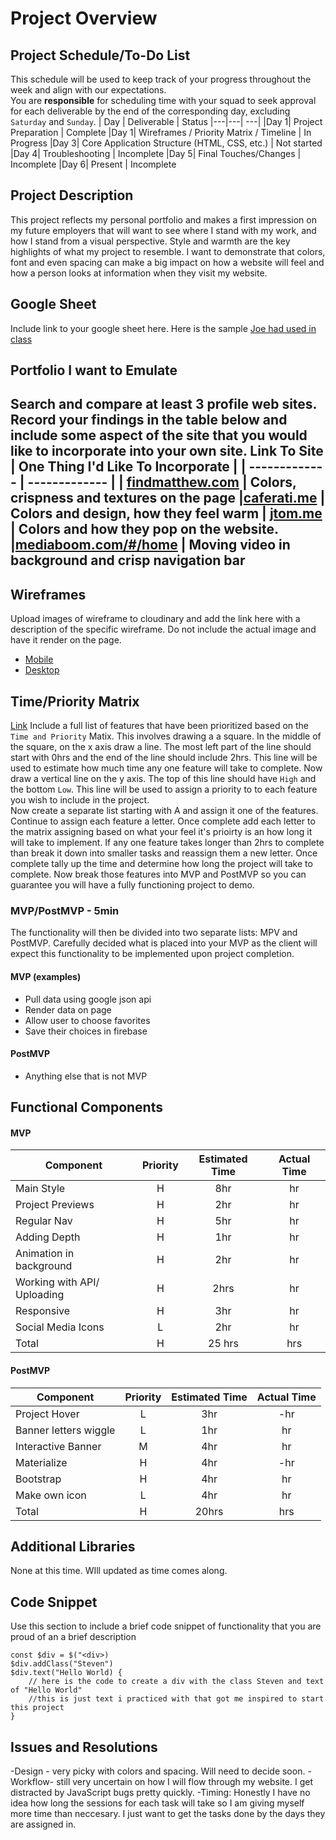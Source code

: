 # Project Overview
## Project Schedule/To-Do List
This schedule will be used to keep track of your progress throughout the week and align with our expectations.  
You are **responsible** for scheduling time with your squad to seek approval for each deliverable by the end of the corresponding day, excluding `Saturday` and `Sunday`.
|  Day | Deliverable | Status
|---|---| ---|
|Day 1| Project Preparation | Complete
|Day 1| Wireframes / Priority Matrix / Timeline | In Progress
|Day 3| Core Application Structure (HTML, CSS, etc.) | Not started
|Day 4| Troubleshooting | Incomplete
|Day 5| Final Touches/Changes | Incomplete
|Day 6| Present | Incomplete
## Project Description
This project reflects my personal portfolio and makes a first impression on my
future employers that will want to see where I stand with my work,
and how I stand from a visual perspective. Style and warmth are the key
highlights of what my project to resemble. I want to demonstrate that
colors, font and even spacing can make a big impact on how a website 
will feel and how a person looks at information when they visit my website.
## Google Sheet
Include link to your google sheet here.  Here is the sample [Joe had used in class](https://docs.google.com/spreadsheets/d/15PmioBi2dQEkewpqI7MDkDpvcVF0Trw8vmarAQbwoHk/edit#gid=0) 
## Portfolio I want to Emulate
Search and compare at least 3 profile web sites.  Record your findings in the table below and include some aspect of the site that you would like to incorporate into your own site.
Link To Site  | One Thing I'd Like To Incorporate | 
| ------------- | ------------- |
| [findmatthew.com](http://www.findmatthew.com/) | Colors, crispness and textures on the page
|[caferati.me](http://caferati.me/) | Colors and design, how they feel warm
| [jtom.me](http://jtom.me/) |  Colors and how they pop on the website.
|[mediaboom.com/#/home](http://mediaboom.com/#/home/) | Moving video in background and crisp navigation bar
---
## Wireframes
Upload images of wireframe to cloudinary and add the link here with a description of the specific wireframe. Do not include the actual image and have it render on the page.  
- [Mobile](https://imgur.com/a/QPza1MC)
- [Desktop](https://imgur.com/a/Kpx97a9)
## Time/Priority Matrix 
[Link](https://res.cloudinary.com/jkeohan/image/upload/a_270/v1591621734/project1_matrix_ocy5gc_h1kg0m.jpg)
Include a full list of features that have been prioritized based on the `Time and Priority` Matix.  This involves drawing a a square.  In the middle of the square, on the x axis draw a line.  The most left part of the line should start with 0hrs and the end of the line should include 2hrs.  This line will be used to estimate how much time any one feature will take to complete. 
Now draw a vertical line on the y axis.  The top of this line should have `High` and the bottom `Low`.  This line will be used to assign a priority to to each feature you wish to include in the project.  
Now create a separate list starting with A and assign it one of the features.  Continue to assign each feature a letter.  Once complete add each letter to the matrix assigning based on what your feel it's prioirty is an how long it will take to implement. If any one feature takes longer than 2hrs to complete than break it down into smaller tasks and reassign them a new letter. 
Once complete tally up the time and determine how long the project will take to complete. Now break those features into MVP and PostMVP so you can guarantee you will have a fully functioning project to demo. 
### MVP/PostMVP - 5min
The functionality will then be divided into two separate lists: MPV and PostMVP.  Carefully decided what is placed into your MVP as the client will expect this functionality to be implemented upon project completion.  
#### MVP (examples)
- Pull data using google json api
- Render data on page 
- Allow user to choose favorites 
- Save their choices in firebase
#### PostMVP 
- Anything else that is not MVP
## Functional Components

#### MVP
| Component | Priority | Estimated Time | Actual Time |
| --- | :---: |  :---: | :---: | 
| Main Style | H | 8hr | hr |
| Project Previews | H | 2hr | hr |
| Regular Nav | H | 5hr | hr |  
| Adding Depth | H | 1hr|  hr | 
| Animation in background | H | 2hr | hr|
| Working with API/ Uploading | H | 2hrs|  hr | 
| Responsive | H | 3hr | hr | hr |
| Social Media Icons | L | 2hr |  hr |
| Total | H | 25 hrs| hrs |
#### PostMVP
| Component | Priority | Estimated Time | Actual Time |
| --- | :---: |  :---: | :---: | 
| Project Hover | L | 3hr | -hr | hr |
| Banner letters wiggle | L | 1hr | hr |
| Interactive Banner | M | 4hr | hr |
| Materialize | H | 4hr | -hr | hr |
| Bootstrap | H | 4hr | hr |
| Make own icon | L | 4hr | hr |
| Total | H | 20hrs| hrs |
## Additional Libraries
 None at this time. WIll updated as time comes along. 
## Code Snippet
Use this section to include a brief code snippet of functionality that you are proud of an a brief description  
```
const $div = $("<div>)
$div.addClass("Steven")
$div.text("Hello World) {
	// here is the code to create a div with the class Steven and text of "Hello World"
	//this is just text i practiced with that got me inspired to start this project
}
```
## Issues and Resolutions
 -Design - very picky with colors and spacing. Will need to decide soon.
 -Workflow- still very uncertain on how I will flow through my website. I get
distracted by JavaScript bugs pretty quickly.
-Timing: Honestly I have no idea how long the sessions for each task will take so I am giving myself more time than neccesary. I just want to get the tasks done by the days they are assigned in. 